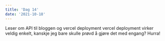 ```yaml
---
title: 'Dag 14'
date: '2021-10-18'
---
```


Leser om API til bloggen og vercel deployment
vercel deployment virker veldig enkelt, kanskje jeg bare skulle prøvd å gjøre det med engang?
Hurra! 
